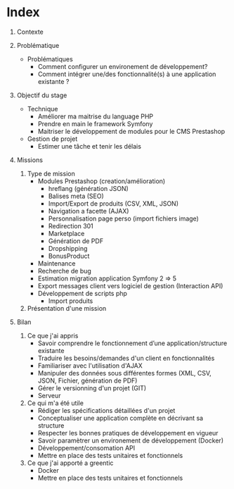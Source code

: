 # Index

1. Contexte
   

2. Problématique
   - Problématiques
      - Comment configurer un environement de développement?
      - Comment intégrer une/des fonctionnalité(s) à une application existante ?

3. Objectif du stage
   - Technique
      - Améliorer ma maitrise du language PHP
      - Prendre en main le framework Symfony
      - Maitriser le développement de modules pour le CMS Prestashop
   - Gestion de projet
      - Estimer une tâche et tenir les délais  

4. Missions
   1. Type de mission
      - Modules Prestashop (creation/amélioration)
        - hreflang (génération JSON)
        - Balises meta (SEO)
        - Import/Export de produits (CSV, XML, JSON)
        - Navigation a facette (AJAX)
        - Personnalisation page perso (import fichiers image)
        - Redirection 301
        - Marketplace
        - Génération de PDF
        - Dropshipping
        - BonusProduct
      - Maintenance
      - Recherche de bug
      - Estimation migration application Symfony 2 => 5
      - Export messages client vers logiciel de gestion (Interaction API)
      - Développement de scripts php
        - Import produits
   2. Présentation d'une mission

5. Bilan
   1. Ce que j'ai appris
      - Savoir comprendre le fonctionnement d’une application/structure existante
      - Traduire les besoins/demandes d'un client en fonctionnalités 
      - Familiariser avec l'utilisation d'AJAX
      - Manipuler des données sous différentes formes (XML, CSV, JSON, Fichier, génération de PDF)
      - Gérer le versionning d'un projet (GIT)
      - Serveur
   2. Ce qui m'a été utile
      - Rédiger les spécifications détaillées d'un projet
      - Conceptualiser une application complète en décrivant sa structure
      - Respecter les bonnes pratiques de développement en vigueur
      - Savoir paramètrer un environement de développement (Docker)
      - Développement/consomation API
      - Mettre en place des tests unitaires et fonctionnels
   3. Ce que j'ai apporté a greentic
      - Docker
      - Mettre en place des tests unitaires et fonctionnels